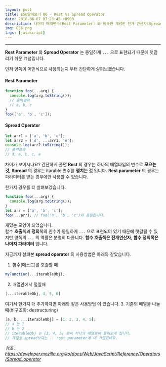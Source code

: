 ```yaml
---
layout: post
title: ES6알아보기 06 - Rest Vs Spread Operator
date: 2018-06-07 07:28:45 +0900
description: 나머지 매개변수(Rest Parameter) 와 비슷한 걔념인 전개 연산자(Spread Operator) 와의 차이와 사용법
img: ES6.png
tags: [javascript]
---
```

------------------------------------------------
**Rest Parameter** 와 **Spread Operator** 는 동일하게 `...` 으로 표현되기 때문에 햇갈리기 쉬운 걔념입니다. 

먼저 양쪽이 어떤식으로 사용되는지 부터 간단하게 살펴보겠습니다.

#### Rest Parameter
```javascript
function foo(...arg) {
  console.log(arg.toString());
  // 출력결과
  // a, b, c
}
foo(['a', 'b', 'c']);
```

#### Spread Operator
```javascript
let arr1 = ['a', 'b', 'c'];
let arr2 = ['d', ...arr1, 'e'];
console.log(arr2.toString());
// 출력결과
// d, a, b, c, e
```

차이가 보이시나요? 간단하게 풀면 **Rest** 의 경우는 하나의 배열타입의 변수로 **모으는 것**, **Spread** 의 경우는 itarable 변수를 **펼치는 것** 입니다. **Rest parameter** 의 경우는 파라미터를 받는 경우에만 사용할 수 있습니다.

한가지 경우를 더 살펴보겠습니다.
```javascript
function foo(...arg) {
  console.log(arg.toString());
}
let arr = ['a', 'b', 'c'];
foo(...arr); // foo('a', 'b', 'c')와 동일합니다.
```

재밌는 모양이 되었습니다.  
함수 **호출**쪽과 **정의**쪽의 인수가 동일하게 `...` 으로 표현되어 있기 때문에 햇갈릴 수 있지만 양쪽의 `...` 의 역활은 분명히 다릅니다. **함수 호출쪽은 전개연산자**, **함수 정의쪽은 나머지 파라미터** 입니다.

지금까지 살펴본 **spread operator** 의 사용방법은 아래와 같았습니다.
1. 함수(메소드)를 호출할 때
```javascript
myFunction(...iterableObj);
```
2. 배열안에서 펼칠때 
```javascript
[...iterableObj, 4, 5, 6]
```

여기서 한가지 더 추가하자면 아래와 같은 사용방법 이 있습니다.
3. 기존의 배열을 나눌때(비구조화: destructuring)
```javascript
[a, b, ...iterableObj] = [1, 2, 3, 4, 5];
// a 는 1
// b 는 2
// iterableObj 는 [3, 4, 5] 로써 하나의 배열로써 들어오게 됩니다.
// 걔념상 spread보다는 ...rest parameter에 더 가깝겠네요.
```
*참조 : https://developer.mozilla.org/ko/docs/Web/JavaScript/Reference/Operators/Spread_operator*